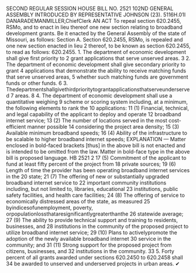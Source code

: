 SECOND REGULAR SESSION
HOUSE BILL NO. 2521
102ND GENERAL ASSEMBLY
INTRODUCED BY REPRESENTATIVE JOHNSON (23).
5116H.01I DANARADEMANMILLER,ChiefClerk
AN ACT
To repeal section 620.2455, RSMo, and to enact in lieu thereof one new section relating to
broadband development grants.
Be it enacted by the General Assembly of the state of Missouri, as follows:
Section A. Section 620.2455, RSMo, is repealed and one new section enacted in lieu
2 thereof, to be known as section 620.2455, to read as follows:
620.2455. 1. The department of economic development shall give first priority to
2 grant applications that serve unserved areas.
3 2. The department of economic development shall give secondary priority to grant
4 applications that demonstrate the ability to receive matching funds that serve unserved areas,
5 whether such matching funds are government funds or other funds.
6 3. Thedepartmentshallgivethirdprioritytograntapplicationsthatserveunderserved
7 areas.
8 4. The department of economic development shall use a quantitative weighing
9 scheme or scoring system including, at a minimum, the following elements to rank the
10 applications:
11 (1) Financial, technical, and legal capability of the applicant to deploy and operate
12 broadband internet service;
13 (2) The number of locations served in the most cost-efficient manner possible
14 considering the project area density;
15 (3) Available minimum broadband speeds;
16 (4) Ability of the infrastructure to be scalable to higher broadband internet speeds;
EXPLANATION — Matter enclosed in bold-faced brackets [thus] in the above bill is not enacted and is
intended to be omitted from the law. Matter in bold-face type in the above bill is proposed language.
HB 2521 2
17 (5) Commitment of the applicant to fund at least fifty percent of the project from
18 private sources;
19 (6) Length of time the provider has been operating broadband internet services in the
20 state;
21 (7) The offering of new or substantially upgraded broadband internet service to
22 important community institutions including, but not limited to, libraries, educational
23 institutions, public safety facilities, and health care facilities;
24 (8) The offering of service to economically distressed areas of the state, as measured
25 byindicesofunemployment, poverty, orpopulationlossthataresignificantlygreaterthanthe
26 statewide average;
27 (9) The ability to provide technical support and training to residents, businesses, and
28 institutions in the community of the proposed project to utilize broadband internet service;
29 (10) Plans to activelypromote the adoption of the newly available broadband internet
30 service in the community; and
31 (11) Strong support for the proposed project from citizens, businesses, and
32 institutions in the community.
33 5. Forty percent of all grants awarded under sections 620.2450 to 620.2458 shall
34 be awarded to unserved and underserved projects in urban areas.
✔